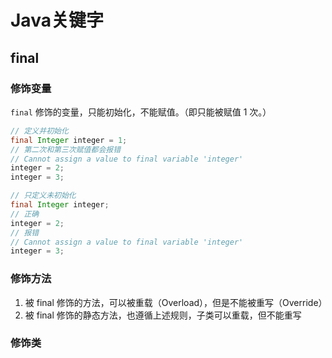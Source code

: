 # Java关键字


## final

### 修饰变量

`final` 修饰的变量，只能初始化，不能赋值。（即只能被赋值 1 次。）

```java
// 定义并初始化
final Integer integer = 1;
// 第二次和第三次赋值都会报错
// Cannot assign a value to final variable 'integer'
integer = 2;
integer = 3;
```

```java
// 只定义未初始化
final Integer integer;
// 正确
integer = 2;
// 报错
// Cannot assign a value to final variable 'integer'
integer = 3;
```

### 修饰方法

1. 被 final 修饰的方法，可以被重载（Overload），但是不能被重写（Override）
2. 被 final 修饰的静态方法，也遵循上述规则，子类可以重载，但不能重写

### 修饰类



